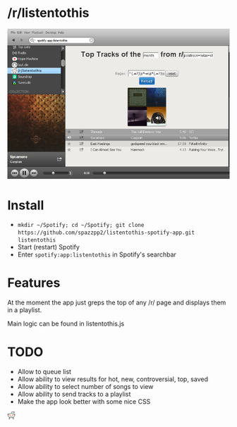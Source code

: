 # /r/listentothis

![Screenshot](img/screenshot.png)

# Install

* `mkdir ~/Spotify; cd ~/Spotify; git clone https://github.com/spazzpp2/listentothis-spotify-app.git listentothis`
* Start (restart) Spotify
* Enter `spotify:app:listentothis` in Spotify's searchbar

# Features

At the moment the app just greps the top of any /r/ page and displays them in a playlist.

Main logic can be found in listentothis.js

# TODO

* Allow to queue list
* Allow ability to view results for hot, new, controversial, top, saved
* Allow ability to select number of songs to view
* Allow ability to send tracks to a playlist
* Make the app look better with some nice CSS

![:D](img/logo.png)
